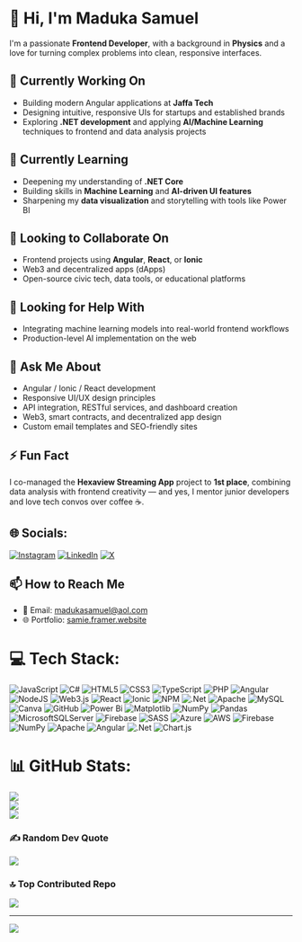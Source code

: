 # 👋 Hi, I'm Maduka Samuel

I'm a passionate **Frontend Developer**, with a background in **Physics** and a love for turning complex problems into clean, responsive interfaces.

## 🔭 Currently Working On
- Building modern Angular applications at **Jaffa Tech**
- Designing intuitive, responsive UIs for startups and established brands
- Exploring **.NET development** and applying **AI/Machine Learning** techniques to frontend and data analysis projects

## 🌱 Currently Learning
- Deepening my understanding of **.NET Core**
- Building skills in **Machine Learning** and **AI-driven UI features**
- Sharpening my **data visualization** and storytelling with tools like Power BI

## 👯 Looking to Collaborate On
- Frontend projects using **Angular**, **React**, or **Ionic**
- Web3 and decentralized apps (dApps)
- Open-source civic tech, data tools, or educational platforms

## 🤔 Looking for Help With
- Integrating machine learning models into real-world frontend workflows
- Production-level AI implementation on the web

## 💬 Ask Me About
- Angular / Ionic / React development
- Responsive UI/UX design principles
- API integration, RESTful services, and dashboard creation
- Web3, smart contracts, and decentralized app design
- Custom email templates and SEO-friendly sites

## ⚡ Fun Fact
I co-managed the **Hexaview Streaming App** project to **1st place**, combining data analysis with frontend creativity — and yes, I mentor junior developers and love tech convos over coffee ☕.

## 🌐 Socials:
[![Instagram](https://img.shields.io/badge/Instagram-%23E4405F.svg?logo=Instagram&logoColor=white)](https://instagram.com/https://www.instagram.com/samie.maduka/) [![LinkedIn](https://img.shields.io/badge/LinkedIn-%230077B5.svg?logo=linkedin&logoColor=white)](https://linkedin.com/in/samuel-maduka-92a518227) [![X](https://img.shields.io/badge/X-black.svg?logo=X&logoColor=white)](https://x.com/oyinbo_dev)

## 📫 How to Reach Me
- 📧 Email: [madukasamuel@aol.com](mailto:madukasamuel@aol.com)
- 🌐 Portfolio: [samie.framer.website](https://samie.framer.website)

# 💻 Tech Stack:
![JavaScript](https://img.shields.io/badge/javascript-%23323330.svg?style=for-the-badge&logo=javascript&logoColor=%23F7DF1E) ![C#](https://img.shields.io/badge/c%23-%23239120.svg?style=for-the-badge&logo=csharp&logoColor=white) ![HTML5](https://img.shields.io/badge/html5-%23E34F26.svg?style=for-the-badge&logo=html5&logoColor=white) ![CSS3](https://img.shields.io/badge/css3-%231572B6.svg?style=for-the-badge&logo=css3&logoColor=white) ![TypeScript](https://img.shields.io/badge/typescript-%23007ACC.svg?style=for-the-badge&logo=typescript&logoColor=white) ![PHP](https://img.shields.io/badge/php-%23777BB4.svg?style=for-the-badge&logo=php&logoColor=white) ![Angular](https://img.shields.io/badge/angular-%23DD0031.svg?style=for-the-badge&logo=angular&logoColor=white) ![NodeJS](https://img.shields.io/badge/node.js-6DA55F?style=for-the-badge&logo=node.js&logoColor=white) ![Web3.js](https://img.shields.io/badge/web3.js-F16822?style=for-the-badge&logo=web3.js&logoColor=white) ![React](https://img.shields.io/badge/react-%2320232a.svg?style=for-the-badge&logo=react&logoColor=%2361DAFB) ![Ionic](https://img.shields.io/badge/Ionic-%233880FF.svg?style=for-the-badge&logo=Ionic&logoColor=white) ![NPM](https://img.shields.io/badge/NPM-%23CB3837.svg?style=for-the-badge&logo=npm&logoColor=white) ![.Net](https://img.shields.io/badge/.NET-5C2D91?style=for-the-badge&logo=.net&logoColor=white) ![Apache](https://img.shields.io/badge/apache-%23D42029.svg?style=for-the-badge&logo=apache&logoColor=white) ![MySQL](https://img.shields.io/badge/mysql-4479A1.svg?style=for-the-badge&logo=mysql&logoColor=white) ![Canva](https://img.shields.io/badge/Canva-%2300C4CC.svg?style=for-the-badge&logo=Canva&logoColor=white) ![GitHub](https://img.shields.io/badge/github-%23121011.svg?style=for-the-badge&logo=github&logoColor=white) ![Power Bi](https://img.shields.io/badge/power_bi-F2C811?style=for-the-badge&logo=powerbi&logoColor=black) ![Matplotlib](https://img.shields.io/badge/Matplotlib-%23ffffff.svg?style=for-the-badge&logo=Matplotlib&logoColor=black) ![NumPy](https://img.shields.io/badge/numpy-%23013243.svg?style=for-the-badge&logo=numpy&logoColor=white) ![Pandas](https://img.shields.io/badge/pandas-%23150458.svg?style=for-the-badge&logo=pandas&logoColor=white) ![MicrosoftSQLServer](https://img.shields.io/badge/Microsoft%20SQL%20Server-CC2927?style=for-the-badge&logo=microsoft%20sql%20server&logoColor=white) ![Firebase](https://img.shields.io/badge/firebase-a08021?style=for-the-badge&logo=firebase&logoColor=ffcd34) ![SASS](https://img.shields.io/badge/SASS-hotpink.svg?style=for-the-badge&logo=SASS&logoColor=white) ![Azure](https://img.shields.io/badge/azure-%230072C6.svg?style=for-the-badge&logo=microsoftazure&logoColor=white) ![AWS](https://img.shields.io/badge/AWS-%23FF9900.svg?style=for-the-badge&logo=amazon-aws&logoColor=white) ![Firebase](https://img.shields.io/badge/firebase-%23039BE5.svg?style=for-the-badge&logo=firebase) ![NumPy](https://img.shields.io/badge/numpy-%23013243.svg?style=for-the-badge&logo=numpy&logoColor=white) ![Apache](https://img.shields.io/badge/apache-%23D42029.svg?style=for-the-badge&logo=apache&logoColor=white) ![Angular](https://img.shields.io/badge/angular-%23DD0031.svg?style=for-the-badge&logo=angular&logoColor=white) ![.Net](https://img.shields.io/badge/.NET-5C2D91?style=for-the-badge&logo=.net&logoColor=white) ![Chart.js](https://img.shields.io/badge/chart.js-F5788D.svg?style=for-the-badge&logo=chart.js&logoColor=white)
# 📊 GitHub Stats:
![](https://github-readme-stats.vercel.app/api?username=SamieMaduka&theme=radical&hide_border=false&include_all_commits=false&count_private=false)<br/>
![](https://nirzak-streak-stats.vercel.app/?user=SamieMaduka&theme=radical&hide_border=false)<br/>
![](https://github-readme-stats.vercel.app/api/top-langs/?username=SamieMaduka&theme=radical&hide_border=false&include_all_commits=false&count_private=false&layout=compact)

### ✍️ Random Dev Quote
![](https://quotes-github-readme.vercel.app/api?type=horizontal&theme=radical)

### 🔝 Top Contributed Repo
![](https://github-contributor-stats.vercel.app/api?username=SamieMaduka&limit=5&theme=radical&combine_all_yearly_contributions=true)

---
[![](https://visitcount.itsvg.in/api?id=SamieMaduka&icon=0&color=0)](https://visitcount.itsvg.in)

<!-- Proudly created with GPRM ( https://gprm.itsvg.in ) -->
